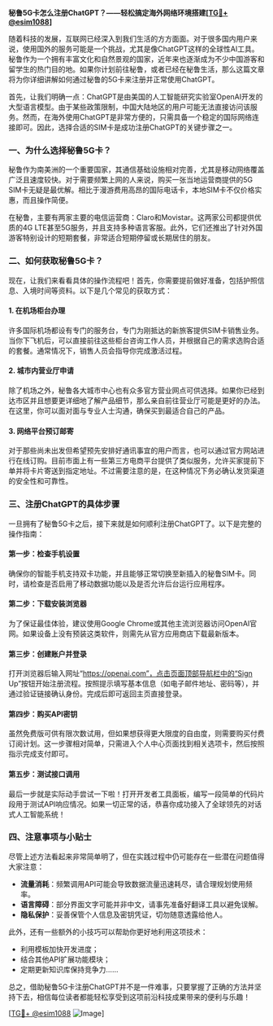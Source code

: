 **秘鲁5G卡怎么注册ChatGPT？——轻松搞定海外网络环境搭建[[TG💪+ @esim1088](https://t.me/s/esim1088)]**

随着科技的发展，互联网已经深入到我们生活的方方面面。对于很多国内用户来说，使用国外的服务可能是一个挑战，尤其是像ChatGPT这样的全球性AI工具。秘鲁作为一个拥有丰富文化和自然景观的国家，近年来也逐渐成为不少中国游客和留学生的热门目的地。如果你计划前往秘鲁，或者已经在秘鲁生活，那么这篇文章将为你详细讲解如何通过秘鲁的5G卡来注册并正常使用ChatGPT。

首先，让我们明确一点：ChatGPT是由美国的人工智能研究实验室OpenAI开发的大型语言模型。由于某些政策限制，中国大陆地区的用户可能无法直接访问该服务。然而，在海外使用ChatGPT是非常方便的，只需具备一个稳定的国际网络连接即可。因此，选择合适的SIM卡是成功注册ChatGPT的关键步骤之一。

### 一、为什么选择秘鲁5G卡？

秘鲁作为南美洲的一个重要国家，其通信基础设施相对完善，尤其是移动网络覆盖广泛且速度较快。对于需要频繁上网的人来说，购买一张当地运营商提供的5G SIM卡无疑是最优解。相比于漫游费用高昂的国际电话卡，本地SIM卡不仅价格实惠，而且操作简便。

在秘鲁，主要有两家主要的电信运营商：Claro和Movistar。这两家公司都提供优质的4G LTE甚至5G服务，并且支持多种语言客服。此外，它们还推出了针对外国游客特别设计的短期套餐，非常适合短期停留或长期居住的朋友。

### 二、如何获取秘鲁5G卡？

现在，让我们来看看具体的操作流程吧！首先，你需要提前做好准备，包括护照信息、入境时间等资料。以下是几个常见的获取方式：

#### 1. 在机场柜台办理
许多国际机场都设有专门的服务台，专门为刚抵达的新旅客提供SIM卡销售业务。当你下飞机后，可以直接前往这些柜台咨询工作人员，并根据自己的需求选购合适的套餐。通常情况下，销售人员会指导你完成激活过程。

#### 2. 城市内营业厅申请
除了机场之外，秘鲁各大城市中心也有众多官方营业网点可供选择。如果你已经到达市区并且想要更详细地了解产品细节，那么亲自前往营业厅可能是更好的办法。在这里，你可以面对面与专业人士沟通，确保买到最适合自己的产品。

#### 3. 网络平台预订邮寄
对于那些尚未出发但希望预先安排好通讯事宜的用户而言，也可以通过官方网站进行在线订购。目前市面上有一些第三方电商平台提供了类似服务，允许买家提前下单并将卡片寄送到指定地址。不过需要注意的是，在这种情况下务必确认发货渠道的安全性和可靠性。

### 三、注册ChatGPT的具体步骤

一旦拥有了秘鲁5G卡之后，接下来就是如何顺利注册ChatGPT了。以下是完整的操作指南：

#### 第一步：检查手机设置
确保你的智能手机支持双卡功能，并且能够正常切换至新插入的秘鲁SIM卡。同时，请检查是否启用了移动数据功能以及是否允许后台运行应用程序。

#### 第二步：下载安装浏览器
为了保证最佳体验，建议使用Google Chrome或其他主流浏览器访问OpenAI官网。如果设备上没有预装这类软件，则需先从官方应用商店下载最新版本。

#### 第三步：创建账户并登录
打开浏览器后输入网址“https://openai.com”，点击页面顶部导航栏中的“Sign Up”按钮开始注册流程。按照提示填写基本信息（如电子邮件地址、密码等），并通过验证链接确认身份。完成后即可返回主页直接登录。

#### 第四步：购买API密钥
虽然免费版可供有限次数试用，但如果想获得更大限度的自由度，则需要购买付费订阅计划。这一步骤相对简单，只需进入个人中心页面找到相关选项卡，然后按照指示完成支付即可。

#### 第五步：测试接口调用
最后一步就是实际动手尝试一下啦！打开开发者工具面板，编写一段简单的代码片段用于测试API响应情况。如果一切正常的话，恭喜你成功接入了全球领先的对话式人工智能系统！

### 四、注意事项与小贴士

尽管上述方法看起来非常简单明了，但在实践过程中仍可能存在一些潜在问题值得大家注意：

- **流量消耗**：频繁调用API可能会导致数据流量迅速耗尽，请合理规划使用频率。
- **语言障碍**：部分界面文字可能并非中文，请事先准备好翻译工具以避免误解。
- **隐私保护**：妥善保管个人信息及密钥凭证，切勿随意透露给他人。

此外，还有一些额外的小技巧可以帮助你更好地利用这项技术：
- 利用模板加快开发进度；
- 结合其他API扩展功能模块；
- 定期更新知识库保持竞争力……

总之，借助秘鲁5G卡注册ChatGPT并不是一件难事，只要掌握了正确的方法并坚持下去，相信每位读者都能轻松享受到这项前沿科技成果带来的便利与乐趣！

[[TG💪+ @esim1088](https://t.me/s/esim1088) ![Image](https://i.postimg.cc/4NQfJmqS/Snipaste-2025-05-13-00-14-12.png)]